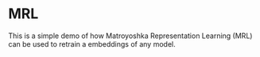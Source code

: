 # MRL 

This is a simple demo of how Matroyoshka Representation Learning (MRL) can be used to retrain a embeddings of any model.